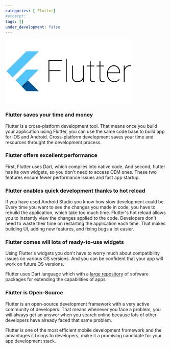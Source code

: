 ```yaml
---
categories: [ Flutter]
#excerpt: 
tags: []
under_development: false
---
```

<p class="text-center">
<img src="/assets/images/flutter-logo.png" alt="Flutter Logo">
</p>

### Flutter saves your time and money
Flutter is a cross-platform development tool. That means once you build your application using Flutter, you can use the same code base to build app for iOS and Android. Cross-platform development saves your time and resources throught the development process.

### Flutter offers excellent performance
First, Flutter uses Dart, which compiles into native code. And second, flutter has its own widgets, so you don't need to access OEM ones. These two features ensure fewer performance issues and fast app startup.

### Flutter enables quick development thanks to hot reload
If you have used Android Studio you know how slow development could be. Every time you want to see the changes you made in code, you have to rebuild the application, which take too much time. Flutter's hot reload allows you to instantly view the changes applied to the code. Developers don't need to waste their time on restarting the application each time. That makes building UI, adding new features, and fixing bugs a lot easier.

### Flutter comes will lots of ready-to-use widgets
Using Flutter's widgets you don't have to worry much about compatibility issues on various OS versions. And you can be confident that your app will work on future OS versions.

Flutter uses Dart language which with a <a href="https://pub.dev/flutter/packages">large repository</a> of software packages for extending the capabilities of apps.

### Flutter is Open-Source
Flutter is an open-source development framework with a very active community of developers. That means whenever you face a problem, you will always get an answer when you search online because lots of other developers have already faced that same problem.


Flutter is one of the most efficient mobile development framework and the advantages it brings to developers, make it a promising candidate for your app development stack.